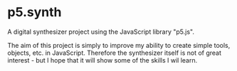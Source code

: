 # p5.synth

A digital synthesizer project using the JavaScript library "p5.js".

The aim of this project is simply to improve my ability to create simple tools, objects, etc. in JavaScript. Therefore the synthesizer itself is not of great interest - but I hope that it will show some of the skills I wil learn.
